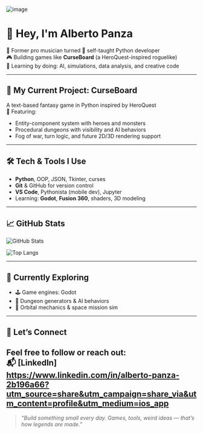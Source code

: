 ![image](https://github.com/user-attachments/assets/40873118-6eb0-4f7d-b0db-b8dde81510e9)

# 👋 Hey, I'm Alberto Panza

🎸 Former pro musician turned 🧠 self-taught Python developer  
🎮 Building games like **CurseBoard** (a HeroQuest-inspired roguelike)  
🧪 Learning by doing: AI, simulations, data analysis, and creative code

---

## 🧩 My Current Project: CurseBoard

A text-based fantasy game in Python inspired by HeroQuest  
🧠 Featuring:
- Entity-component system with heroes and monsters
- Procedural dungeons with visibility and AI behaviors
- Fog of war, turn logic, and future 2D/3D rendering support

---

## 🛠 Tech & Tools I Use

- **Python**, OOP, JSON, Tkinter, curses
- **Git** & GitHub for version control
- **VS Code**, Pythonista (mobile dev), Jupyter
- Learning: **Godot**, **Fusion 360**, shaders, 3D modeling

---

## 📈 GitHub Stats

![GitHub Stats](https://github-readme-stats.vercel.app/api?username=AlbertoPanza&show_icons=true&theme=tokyonight)

![Top Langs](https://github-readme-stats.vercel.app/api/top-langs/?username=AlbertoPanza&layout=compact&theme=tokyonight)

---

## 🧠 Currently Exploring

- 🕹 Game engines: Godot
- 🎲 Dungeon generators & AI behaviors
- 🌌 Orbital mechanics & space mission sim

---

## 🤝 Let’s Connect

Feel free to follow or reach out:  
📬 [LinkedIn]
https://www.linkedin.com/in/alberto-panza-2b196a66?utm_source=share&utm_campaign=share_via&utm_content=profile&utm_medium=ios_app
---

> _“Build something small every day. Games, tools, weird ideas — that’s how legends are made.”_

<!--
**AlbertoPanza/AlbertoPanza** is a ✨ _special_ ✨ repository because its `README.md` (this file) appears on your GitHub profile.

Here are some ideas to get you started:

- 🔭 I’m currently working on ...
- 🌱 I’m currently learning ...
- 👯 I’m looking to collaborate on ...
- 🤔 I’m looking for help with ...
- 💬 Ask me about ...
- 📫 How to reach me: ...
- 😄 Pronouns: ...
- ⚡ Fun fact: ...
-->
